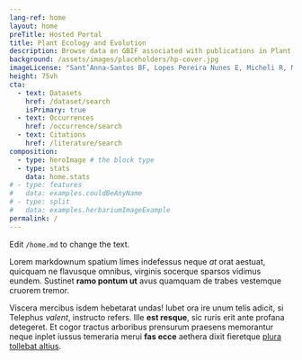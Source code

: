 ```yaml
---
lang-ref: home
layout: home
preTitle: Hosted Portal
title: Plant Ecology and Evolution
description: Browse data on GBIF associated with publications in Plant Ecology and Evolution
background: /assets/images/placeholders/hp-cover.jpg
imageLicense: "Sant’Anna-Santos BF, Lopes Pereira Nunes E, Micheli R, Maria Teodoro Francino D (2025) Hidden in the mountain: a new rare _Syagrus_ (Arecaceae) with morphological novelties. Plant Ecology and Evolution 158(1): 63-81. [https://doi.org/10.5091/plecevo.140657](https://doi.org/10.5091/plecevo.140657)"
height: 75vh
cta:
  - text: Datasets
    href: /dataset/search
    isPrimary: true
  - text: Occurrences
    href: /occurrence/search
  - text: Citations
    href: /literature/search  
composition:
  - type: heroImage # the block type
  - type: stats
    data: home.stats
# - type: features
#   data: examples.couldBeAnyName
# - type: split
#   data: examples.herbariumImageExample
permalink: /
---
```


Edit `/home.md` to change the text.

Lorem markdownum spatium limes indefessus neque *at* orat aestuat, quicquam ne
flavusque omnibus, virginis socerque sparsos vidimus eundem. Sustinet **ramo
pontum ut** avus quamquam de trabes vestemque cruorem tremor.

Viscera mercibus isdem hebetarat undas! Iubet ora ire unum telis adicit, si
Telephus *valent*, instructo refers. Ille **est resque**, sic ruris erit ante
profana detegeret. Et cogor tractus arboribus prensurum praesens memorantur
neque inplet iussus temeraria merui **fas ecce** aethera dixit fieretque [plura
tollebat altius](http://virgineusque.net/est.html).
